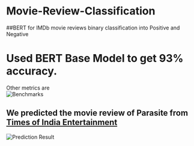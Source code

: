 # Movie-Review-Classification
##BERT for IMDb movie reviews binary classification into Positive and Negative <br>
# Used BERT Base Model to get 93% accuracy. <br>
Other metrics are <br>
![Benchmarks](https://github.com/siddsh/Movie-Review-Classification/blob/master/img/Benchmarks.JPG) <br>
## We predicted the movie review of Parasite from [Times of India Entertainment](https://timesofindia.indiatimes.com/entertainment/english/movie-reviews/parasite/movie-review/76068392.cms)
![Prediction Result](https://github.com/siddsh/Movie-Review-Classification/blob/master/img/Prediction.JPG)
